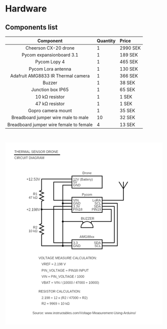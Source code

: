 # Hardware
## Components list
|Component  | Quantity   |Price |
|:----:|:------------- |:---------------|
|Cheerson CX-20 drone|1|2990 SEK
|Pycom expansionboard 3.1|1|189 SEK
|Pycom Lopy 4|1|465 SEK
|Pycom Lora antenna|1|130 SEK
|Adafruit AMG8833 IR Thermal camera|1|366 SEK
|Buzzer|1|38 SEK
|Junction box IP65|1|65 SEK
|10 kΩ resistor|1|1 SEK
|47 kΩ resistor|1|1 SEK
|Gopro camera mount|1|35 SEK
|Breadboard jumper wire male to male|10|32 SEK
|Breadboard jumper wire female to female|4|13 SEK

</BR>



![Circuit diagram](/doc/img/circuit_diagram.png "Circuit diagram")




